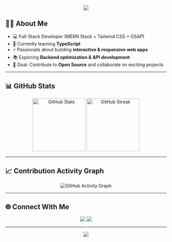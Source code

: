 <p align="center">
  <img src="https://capsule-render.vercel.app/api?type=blur&height=300&color=gradient&text=Hello%20I'm%20Aditya"/>
</p>

## 👨‍💻 About Me
- 💻 Full-Stack Developer (MERN Stack + Tailwind CSS + GSAP)
- 🧠 Currently learning **TypeScript**
- ⚡ Passionate about building **interactive & responsive web apps**
- 📚 Exploring **Backend optimization & API development**
- 🎯 Goal: Contribute to **Open Source** and collaborate on exciting projects

---

## 📊 GitHub Stats

<p align="center">
  <img src="https://github-readme-stats.vercel.app/api?username=aditya-uii&show_icons=true&theme=tokyonight" alt="GitHub Stats" height="165" />
  <img src="https://github-readme-streak-stats.herokuapp.com/?user=aditya-uii&theme=tokyonight&hide_border=true" alt="GitHub Streak" height="165" />
</p>

---

## 📈 Contribution Activity Graph

<p align="center">
  <img src="https://github-readme-activity-graph.vercel.app/graph?username=aditya-uii&theme=react-dark" alt="GitHub Activity Graph" />
</p>

---

## 🌐 Connect With Me
<p align="center">
  <a href="https://www.linkedin.com/in/aditya-ui/" target="_blank"><img src="https://img.shields.io/badge/LinkedIn-%230077B5.svg?logo=linkedin&logoColor=white"/></a>
  <a href="mailto:kashyapadi2004@gmail.com"><img src="https://img.shields.io/badge/Email-D14836?logo=gmail&logoColor=white"/></a>
</p>

---

<p align="center">
  <img src="https://capsule-render.vercel.app/api?type=waving&color=7F7FD5,86A8E7,91EAE4&height=120&section=footer"/>
</p>
